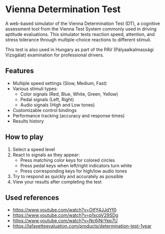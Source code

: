 # Vienna Determination Test

A web-based simulator of the Vienna Determination Test (DT), a cognitive assessment tool from the Vienna Test System commonly used in driving aptitude evaluations. This simulator tests reaction speed, attention, and stress tolerance through multiple-choice reactions to different stimuli. 

This test is also used in Hungary as part of the PÁV (Pályaalkalmassági Vizsgálat) examination for professional drivers.

## Features

- Multiple speed settings (Slow, Medium, Fast)
- Various stimuli types:
  - Color signals (Red, Blue, White, Green, Yellow)
  - Pedal signals (Left, Right)
  - Audio signals (High and Low tones)
- Customizable control bindings
- Performance tracking (accuracy and response times)
- Results history

## How to play

1. Select a speed level
2. React to signals as they appear:
   - Press matching color keys for colored circles
   - Press pedal keys when left/right indicators turn white
   - Press corresponding keys for high/low audio tones
3. Try to respond as quickly and accurately as possible
4. View your results after completing the test

## Used references
- https://www.youtube.com/watch?v=OtfY4JJdYf0
- https://www.youtube.com/watch?v=p1xcpV29SDg
- https://www.youtube.com/watch?v=Nc6jNrYep7U
- https://lafayetteevaluation.com/products/determination-test-1year